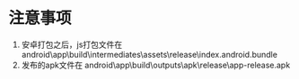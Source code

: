 # 注意事项

1. 安卓打包之后，js打包文件在 android\app\build\intermediates\assets\release\index.android.bundle
2. 发布的apk文件在 android\app\build\outputs\apk\release\app-release.apk

